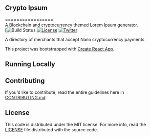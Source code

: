 ## Crypto Ipsum  
=================  
A Blockchain and cryptocurrency themed Lorem Ipsum generator.  
[![Build Status]()
[![License](https://img.shields.io/badge/license-mit-blue.svg?style=flat)](/LICENSE)
[![Twitter](https://img.shields.io/badge/Twitter-@2faorg-blue.svg)](https://twitter.com/crypto_ipsum)

A directory of merchants that accept Nano cryptocurrency payments.

This project was bootstrapped with [Create React App](https://github.com/facebookincubator/create-react-app).

## Running Locally

## Contributing

If you'd like to contribute, read the entire guidelines here in
[CONTRIBUTING.md][contrib].

## License

This code is distributed under the MIT license. For more info, read the
[LICENSE][license] file distributed with the source code.

[contrib]: /CONTRIBUTING.md
[license]: /LICENSE
